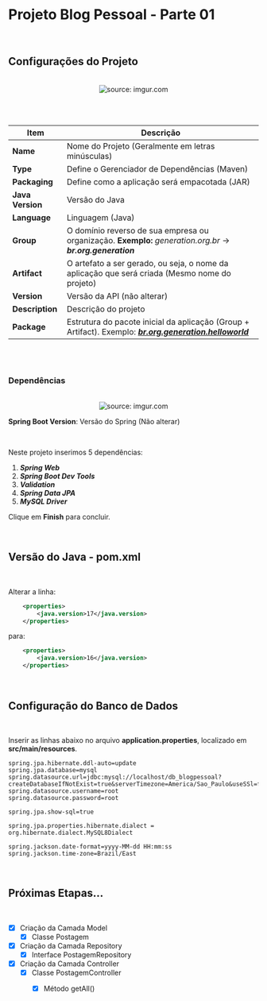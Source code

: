 <h1>Projeto Blog Pessoal - Parte 01</h1>

<br />

<h2>Configurações do Projeto</h2>

<br />

<div align="center"><img src="https://i.imgur.com/KYQAYYY.png" title="source: imgur.com" /></div>

<br /><br />

| Item             | Descrição                                                    |
| ---------------- | ------------------------------------------------------------ |
| **Name**         | Nome do Projeto (Geralmente em letras minúsculas)            |
| **Type**         | Define o Gerenciador de Dependências (Maven)                 |
| **Packaging**    | Define como a aplicação será empacotada (JAR)                |
| **Java Version** | Versão do Java                                               |
| **Language**     | Linguagem (Java)                                             |
| **Group**        | O domínio reverso de sua empresa ou organização. **Exemplo:** *generation.org.br* -> ***br.org.generation*** |
| **Artifact**     | O artefato a ser gerado, ou seja, o nome da aplicação que será criada (Mesmo nome do projeto) |
| **Version**      | Versão da API (não alterar)                                  |
| **Description**  | Descrição do projeto                                         |
| **Package**      | Estrutura do pacote inicial da aplicação (Group + Artifact). Exemplo: ***<u>br.org.generation.helloworld</u>*** |

<br /><br />

<h3>Dependências</h3>

<br />

<div align="center"><img src="https://i.imgur.com/4YgPRdc.png" title="source: imgur.com" /></div>


**Spring Boot Version**: Versão do Spring (Não alterar)

<br />

Neste projeto inserimos 5 dependências:

1. ***Spring Web***
2. ***Spring Boot Dev Tools***
3. ***Validation***
4. ***Spring Data JPA***
5. ***MySQL Driver***

Clique em **Finish** para concluir.

<br />

<h2>Versão do Java - pom.xml</h2>

<br />

Alterar a linha:

```xml
	<properties>
		<java.version>17</java.version>
	</properties>
```

para:

```xml
	<properties>
		<java.version>16</java.version>
	</properties>
```

<br />

<h2>Configuração do Banco de Dados</h2>

<br />

Inserir as linhas abaixo no arquivo **application.properties**, localizado em **src/main/resources**.

```properties
spring.jpa.hibernate.ddl-auto=update
spring.jpa.database=mysql
spring.datasource.url=jdbc:mysql://localhost/db_blogpessoal?createDatabaseIfNotExist=true&serverTimezone=America/Sao_Paulo&useSSl=false
spring.datasource.username=root
spring.datasource.password=root

spring.jpa.show-sql=true

spring.jpa.properties.hibernate.dialect = org.hibernate.dialect.MySQL8Dialect

spring.jackson.date-format=yyyy-MM-dd HH:mm:ss
spring.jackson.time-zone=Brazil/East
```

<br />

<h2>Próximas Etapas...</h2>

<br />


- [x] Criação da Camada Model
  - [x] Classe Postagem
- [x] Criação da Camada Repository
  - [x] Interface PostagemRepository
- [x] Criação da Camada Controller
  - [x] Classe PostagemController 
    - [x] Método getAll()

